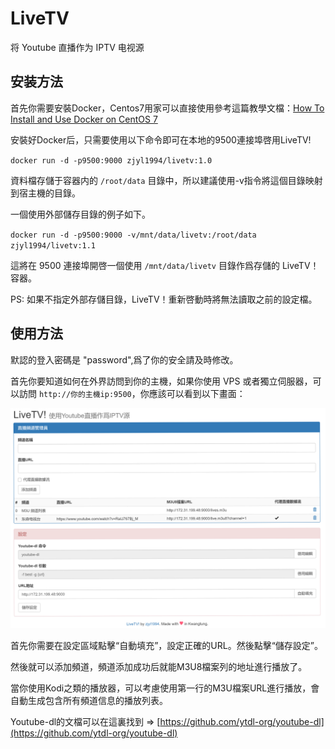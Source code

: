 # LiveTV
将 Youtube 直播作为 IPTV 电视源

## 安装方法

首先你需要安裝Docker，Centos7用家可以直接使用參考這篇教學文檔：[How To Install and Use Docker on CentOS 7](https://www.digitalocean.com/community/tutorials/how-to-install-and-use-docker-on-centos-7)

安裝好Docker后，只需要使用以下命令即可在本地的9500連接埠啓用LiveTV!

`docker run -d -p9500:9000 zjyl1994/livetv:1.0`

資料檔存儲于容器内的 `/root/data` 目錄中，所以建議使用-v指令將這個目錄映射到宿主機的目錄。

一個使用外部儲存目錄的例子如下。

`docker run -d -p9500:9000 -v/mnt/data/livetv:/root/data zjyl1994/livetv:1.1`

這將在 9500 連接埠開啓一個使用 `/mnt/data/livetv` 目錄作爲存儲的 LiveTV！ 容器。

PS: 如果不指定外部存儲目錄，LiveTV！重新啓動時將無法讀取之前的設定檔。

## 使用方法

默認的登入密碼是 "password",爲了你的安全請及時修改。

首先你要知道如何在外界訪問到你的主機，如果你使用 VPS 或者獨立伺服器，可以訪問 `http://你的主機ip:9500`，你應該可以看到以下畫面：

![index_page](pic/index-zh.png)

首先你需要在設定區域點擊“自動填充”，設定正確的URL。然後點擊“儲存設定”。

然後就可以添加頻道，頻道添加成功后就能M3U8檔案列的地址進行播放了。

當你使用Kodi之類的播放器，可以考慮使用第一行的M3U檔案URL進行播放，會自動生成包含所有頻道信息的播放列表。

Youtube-dl的文檔可以在這裏找到 => [https://github.com/ytdl-org/youtube-dl](https://github.com/ytdl-org/youtube-dl)